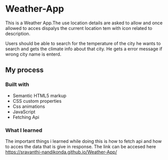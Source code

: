 # Weather-App
This is a Weather App.The use location details are asked to allow and once allowed to acces 
dispalys the current location tem with icon related to description.

Users should be able to search for the temperature of the city he wants to search and gets the climate info about that city.
He gets a error message if wrong city name is enterd.


## My process

### Built with

- Semantic HTML5 markup
- CSS custom properties
- Css animations
- JavaScript
- Fetching Api
  

### What I learned
The important things i learned while doing this is how to fetch api and how to acces the data that is give in response.
The link can be accesed here  https://sravanthi-nandikonda.github.io/Weather-App/

